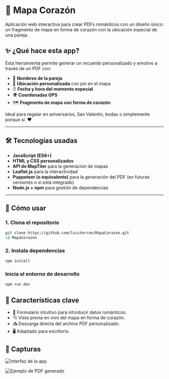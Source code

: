 # 💖 Mapa Corazón

Aplicación web interactiva para crear PDFs románticos con un diseño único: un fragmento de mapa en forma de corazón con la ubicación especial de una pareja.

## ✨ ¿Qué hace esta app?

Esta herramienta permite generar un recuerdo personalizado y emotivo a través de un PDF con:

- 👫 **Nombres de la pareja**
- 📍 **Ubicación personalizada** con pin en el mapa
- ⏰ **Fecha y hora del momento especial**
- 🌍 **Coordenadas GPS**
- 🗺️ **Fragmento de mapa con forma de corazón**

Ideal para regalar en aniversarios, San Valentín, bodas o simplemente porque sí. ❤️

---

## 🛠️ Tecnologías usadas

- **JavaScript (ES6+)**
- **HTML y CSS personalizados**
- **API de MapTiler** para la generación de mapas
- **Leaflet.js** para la interactividad
- **Puppeteer (o equivalente)** para la generación del PDF (en futuras versiones o si está integrado)
- **Node.js + npm** para gestión de dependencias

---

## 🚀 Cómo usar

### 1. Clona el repositorio

```bash
git clone https://github.com/luisterron/MapaCorazon.git
cd MapaCorazon
```

### 2. Instala dependencias
```bash
npm install
```

### Inicia el entorno de desarrollo
```bash
npm run dev
```

## 🧪 Características clave

- 📝 Formulario intuitivo para introducir datos románticos.
- 💘 Vista previa en vivo del mapa en forma de corazón.
- 📥 Descarga directa del archivo PDF personalizado.
- 🖥️ Adaptado para escritorio.


## 📸 Capturas

![Interfaz de la app](.assets/interfaz.png)

![Ejemplo de PDF generado](./assets/mapa-corazon.png)



